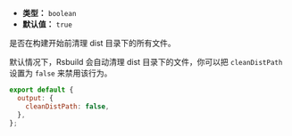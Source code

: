- **类型：** `boolean`
- **默认值：** `true`

是否在构建开始前清理 dist 目录下的所有文件。

默认情况下，Rsbuild 会自动清理 dist 目录下的文件，你可以把 `cleanDistPath` 设置为 `false` 来禁用该行为。

```js
export default {
  output: {
    cleanDistPath: false,
  },
};
```
